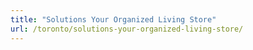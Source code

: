 ```yaml
---
title: "Solutions Your Organized Living Store"
url: /toronto/solutions-your-organized-living-store/
---
```

